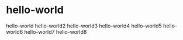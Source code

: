 # hello-world
hello-world
hello-world2
hello-world3
hello-world4
hello-world5
hello-world6
hello-world7
hello-world8
